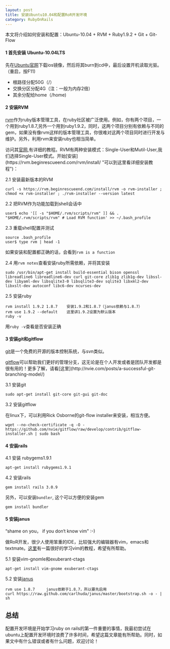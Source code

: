 ```yaml
---
layout: post
title: 安装Ubuntu10.04和配置RoR开发环境
category: RubyOnRails
---
```


本文将介绍如何安装和配置：Ubuntu-10.04 \+ RVM \+ Ruby1.9.2 \+ Git \+ Git-Flow

#### 1 首先安装 Ubuntu-10.04LTS ####

先在[Ubuntu官网](http://www.ubuntu.com/download/ubuntu/download "http://www.ubuntu.com/download/ubuntu/download")下载ios镜像，然后将其burn到cd中，最后设置开机读取光驱。（重启，按F11)

+ 根路径分配50G（/）
+ 交换分区分配4G（注：一般为内存2倍）
+ 其余分配给home（/home)

#### 2 安装RVM ####

[rvm](https://rvm.beginrescueend.com/
"https://rvm.beginrescueend.com/")作为ruby版本管理工具，在ruby社区被广泛使用。例如，你有两个项目，一个用到ruby1.8.7,另外一个用到ruby1.9.2，同时，这两个项目分别有依赖与不同的gem，如果没有像rvm这样的版本管理工具，你很难对这两个项目同时进行开发与维护。另外，利用rvm来安装ruby也相当简单。

访问其[官网](https://rvm.beginrescueend.com/ "https://rvm.beginrescueend.com/"),有详细的教程。RVM有两种安装模式：Single-User和Mutil-User,我们选择Single-User模式。开始[安装](https://rvm.beginrescueend.com/rvm/install/ "可以到这里看详细安装教程")：

2.1 安装最新版本的RVM

    curl -s https://rvm.beginrescueend.com/install/rvm -o rvm-installer ; chmod +x rvm-installer ; ./rvm-installer --version latest

2.2 把RVM作为功能加载到shell会话中

    user$ echo '[[ -s "$HOME/.rvm/scripts/rvm" ]] && . "$HOME/.rvm/scripts/rvm" # Load RVM function' >> ~/.bash_profile

2.3 重载shell配置并测试

    source .bash_profile
    user$ type rvm | head -1

  如果安装和配置都正确的话，会看到`rvm is a function`

2.4 用`rvm notes`查看安装ruby所需依赖，并将其安装

    sudo /usr/bin/apt-get install build-essential bison openssl libreadline6 libreadline6-dev curl git-core zlib1g zlib1g-dev libssl-dev libyaml-dev libsqlite3-0 libsqlite3-dev sqlite3 libxml2-dev libxslt-dev autoconf libc6-dev ncurses-dev

2.5 安装ruby

    rvm install 1.9.2 1.8.7    安装1.9.2和1.8.7（janus依赖与1.8.7）
    rvm use 1.9.2 --default    这里讲1.9.2设置为默认版本
    ruby -v
  用`ruby -v`查看是否安装正确


#### 3 安装git和gitflow ####

[git](http://git-scm.com/,
"http://git-scm.com/")是一个免费的开源的版本控制系统，与svn类似。

[gitflow](https://github.com/nvie/gitflow "https://github.com/nvie/gitflow")可以帮助我们更好的管理分支，这无论是在个人开发或者是团队开发都是很有用的！更多了解，请看[这里](http://nvie.com/posts/a-successful-git-branching-model/)

3.1 安装git

    sudo apt-get install git-core git-gui git-doc

3.2 安装gitflow

在linux下，可以利用Rick Osborne的git-flow installer来安装，相当方便。

    wget --no-check-certificate -q -O - https://github.com/nvie/gitflow/raw/develop/contrib/gitflow-installer.sh | sudo bash


#### 4 安装rails ####

4.1 安装 rubygems1.9.1

    apt-get install rubygems1.9.1

4.2 安装rails

    gem install rails 3.0.9

另外，可以安装`bundler`, 这个可以方便的安装gem

    gem install bundler

#### 5 安装janus ####

“shame on you， if you don‘t know vim" :-)

做RoR开发，很少人使用笨重的IDE，比较强大的编辑器有vim，emacs和textmate。[这里](http://yannesposito.com/Scratch/en/blog/Learn-Vim-Progressively/)有一篇很好的学习vim的教程，希望有所帮助。

5.1 安装vim-gnomle和exuberant-ctags

    apt-get install vim-gnome exuberant-ctags

5.2 安装[janus](https://github.com/carlhuda/janus "https://github.com/carlhuda/janus")

    rvm use 1.8.7     janus依赖于1.8.7，所以要先启用
    curl https://raw.github.com/carlhuda/janus/master/bootstrap.sh -o - | sh


## 总结 ##

配置开发环境是开始学习ruby on
rails的第一件重要的事情，我最初尝试在ubuntu上配置开发环境时浪费了许多时间，希望这篇文章能有所帮助。同时，如果文中有什么错误或者有什么问题，欢迎讨论！
